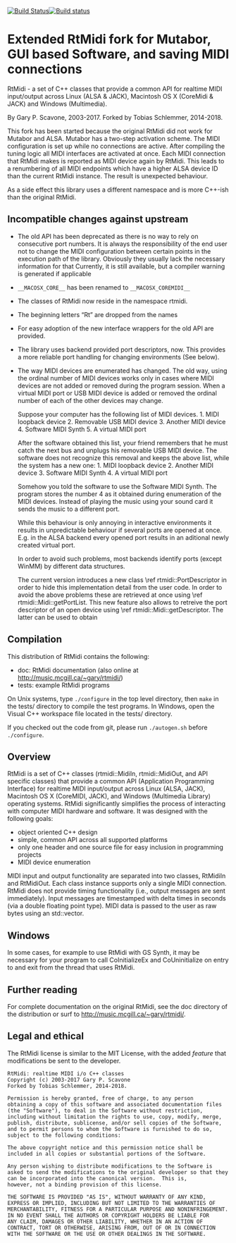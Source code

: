 [![Build Status](https://travis-ci.org/keinstein/rtmidi.svg?branch=master-ts)](https://travis-ci.org/keinstein/rtmidi)[![Build status](https://ci.appveyor.com/api/projects/status/ac98q210qscfjayk/branch/master-ts?svg=true)](https://ci.appveyor.com/project/keinstein/rtmidi/branch/travis-tests)

Extended RtMidi fork for Mutabor, GUI based Software, and saving MIDI connections
=================================================================================

RtMidi - a set of C++ classes that provide a common API for realtime MIDI input/output across Linux (ALSA & JACK), Macintosh OS X (CoreMidi & JACK) and Windows (Multimedia).

By Gary P. Scavone, 2003-2017.
Forked by Tobias Schlemmer, 2014-2018.

This fork has been started because the original RtMidi did not work
for Mutabor and ALSA. Mutabor has a two-step activation scheme. The
MIDI configuration is set up while no connections are active. After
compiling the tuning logic all MIDI interfaces are activated at
once. Each MIDI connection that RtMidi makes is reported as MIDI
device again by RtMidi. This leads to a renumbering of all MIDI
endpoints which have a higher ALSA device ID than the current RtMidi
instance. The result is unexpected behaviour.

As a side effect this library uses a different namespace and is more
C++-ish than the original RtMidi.

Incompatible changes against upstream
-------------------------------------

- The old API has been deprecated as there is no way to rely on
  consecutive port numbers. It is always the responsibility of the 
  end user not to change the MIDI configuration between certain points
  in the execution path of the library. Obviously they usually lack the
  necessary information for that Currently, it is still available, but a 
  compiler warning is generated if applicable
  
- `__MACOSX_CORE__` has been renamed to `__MACOSX_COREMIDI__`

- The classes of RtMidi now reside in the namespace rtmidi.
- The beginning letters “Rt” are dropped from the names
- For easy adoption of the new interface wrappers for the old API are provided.
- The library uses backend provided port descriptors, now. This provides a more reliable port handling for changing environments (See below).

- The way MIDI devices are enumerated has changed. The old way, using the ordinal number of MIDI devices works only in cases where MIDI devices are not added or removed during the program session. When a virtual MIDI port or USB MIDI device is added or removed the ordinal number of each of the other devices may change.

   Suppose your computer has the following list of MIDI devices.
      1. MIDI loopback device
      2. Removable USB MIDI device
      3. Another MIDI device
      4. Software MIDI Synth
      5. A virtual MIDI port

	After the software obtained this list, your friend remembers that he
	must catch the next bus and unplugs his removable USB MIDI device.
	The software does not recognize this removal and keeps the above list,
	while the system has a new one:
      1. MIDI loopback device
	  2. Another MIDI device
	  3. Software MIDI Synth
	  4. A virtual MIDI port

	Somehow you told the software to use the Software MIDI Synth. The
	program stores the number 4 as it obtained during enumeration of the
	MIDI devices. Instead of playing the music using your sound card it
	sends the music to a different port.

	While this behaviour is only annoying in interactive environments it
	results in unpredictable behaviour if several ports are opened at
	once. E.g. in the ALSA backend every opened port results in an
	aditional newly created virtual port.

	In order to avoid such problems, most backends identify ports (except
	WinMM) by different data structures.

	The current version introduces a new class \ref rtmidi::PortDescriptor
	in order to hide this implementation detail from the user code. In
	order to avoid the above problems these are retrieved at once using \ref rtmidi::Midi::getPortList.
	This new feature also allows to retreive the port descriptor of an open device using
	\ref rtmidi::Midi::getDescriptor. The latter can be used to obtain


Compilation
-----------

This distribution of RtMidi contains the following:

- doc:      RtMidi documentation (also online at http://music.mcgill.ca/~gary/rtmidi/)
- tests:    example RtMidi programs

On Unix systems, type `./configure` in the top level directory, then `make` in the tests/ directory to compile the test programs.  In Windows, open the Visual C++ workspace file located in the tests/ directory.

If you checked out the code from git, please run `./autogen.sh` before `./configure`.

Overview
--------

RtMidi is a set of C++ classes (rtmidi::MidiIn, rtmidi::MidiOut, and API specific classes) that provide a common API (Application Programming Interface) for realtime MIDI input/output across Linux (ALSA, JACK), Macintosh OS X (CoreMIDI, JACK), and Windows (Multimedia Library) operating systems.  RtMidi significantly simplifies the process of interacting with computer MIDI hardware and software.  It was designed with the following goals:

  - object oriented C++ design
  - simple, common API across all supported platforms
  - only one header and one source file for easy inclusion in programming projects
  - MIDI device enumeration

MIDI input and output functionality are separated into two classes, RtMidiIn and RtMidiOut.  Each class instance supports only a single MIDI connection.  RtMidi does not provide timing functionality (i.e., output messages are sent immediately).  Input messages are timestamped with delta times in seconds (via a double floating point type).  MIDI data is passed to the user as raw bytes using an std::vector<unsigned char>.

Windows
-------

In some cases, for example to use RtMidi with GS Synth, it may be necessary for your program to call CoInitializeEx and CoUninitialize on entry to and exit from the thread that uses RtMidi.

Further reading
---------------

For complete documentation on the original RtMidi, see the doc directory of the distribution or surf to http://music.mcgill.ca/~gary/rtmidi/.


Legal and ethical
-----------------

The RtMidi license is similar to the MIT License, with the added *feature* that modifications be sent to the developer.

    RtMidi: realtime MIDI i/o C++ classes
    Copyright (c) 2003-2017 Gary P. Scavone
	Forked by Tobias Schlemmer, 2014-2018.

    Permission is hereby granted, free of charge, to any person
    obtaining a copy of this software and associated documentation files
    (the "Software"), to deal in the Software without restriction,
    including without limitation the rights to use, copy, modify, merge,
    publish, distribute, sublicense, and/or sell copies of the Software,
    and to permit persons to whom the Software is furnished to do so,
    subject to the following conditions:

    The above copyright notice and this permission notice shall be
    included in all copies or substantial portions of the Software.

    Any person wishing to distribute modifications to the Software is asked to send the modifications to the original developer so that they can be incorporated into the canonical version.  This is,
    however, not a binding provision of this license.

    THE SOFTWARE IS PROVIDED "AS IS", WITHOUT WARRANTY OF ANY KIND,
    EXPRESS OR IMPLIED, INCLUDING BUT NOT LIMITED TO THE WARRANTIES OF
    MERCHANTABILITY, FITNESS FOR A PARTICULAR PURPOSE AND NONINFRINGEMENT.
    IN NO EVENT SHALL THE AUTHORS OR COPYRIGHT HOLDERS BE LIABLE FOR
    ANY CLAIM, DAMAGES OR OTHER LIABILITY, WHETHER IN AN ACTION OF
    CONTRACT, TORT OR OTHERWISE, ARISING FROM, OUT OF OR IN CONNECTION
    WITH THE SOFTWARE OR THE USE OR OTHER DEALINGS IN THE SOFTWARE.

